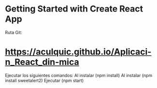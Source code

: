 # Getting Started with Create React App

Ruta Git: 
# https://aculquic.github.io/Aplicaci-n_React_din-mica

Ejecutar los siguientes comandos:
Al instalar (npm install)
Al instalar (npm install sweetalert2)
Ejecutar (npm start)